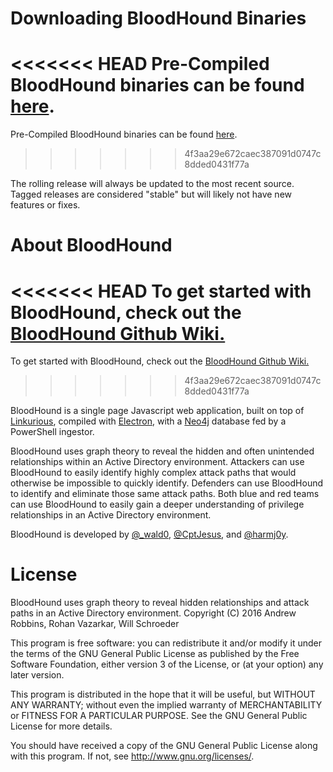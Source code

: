 # Downloading BloodHound Binaries
<<<<<<< HEAD
Pre-Compiled BloodHound binaries can be found [here](https://github.com/adaptivethreat/BloodHound/releases). 
=======
Pre-Compiled BloodHound binaries can be found [here](https://github.com/BloodHoundAD/BloodHound/releases). 
>>>>>>> 4f3aa29e672caec387091d0747c8dded0431f77a

The rolling release will always be updated to the most recent source. Tagged releases are considered "stable" but will likely not have new features or fixes.

# About BloodHound

<<<<<<< HEAD
To get started with BloodHound, check out the [BloodHound Github Wiki.](https://github.com/adaptivethreat/Bloodhound/wiki)
=======
To get started with BloodHound, check out the [BloodHound Github Wiki.](https://github.com/BloodHoundAD/Bloodhound/wiki)
>>>>>>> 4f3aa29e672caec387091d0747c8dded0431f77a

BloodHound is a single page Javascript web application, built on top of [Linkurious](http://linkurio.us/), compiled with [Electron](http://electron.atom.io/), with a [Neo4j](https://neo4j.com/) database fed by a PowerShell ingestor.

BloodHound uses graph theory to reveal the hidden and often unintended relationships within an Active Directory environment. Attackers can use BloodHound to easily identify highly complex attack paths that would otherwise be impossible to quickly identify. Defenders can use BloodHound to identify and eliminate those same attack paths. Both blue and red teams can use BloodHound to easily gain a deeper understanding of privilege relationships in an Active Directory environment.

BloodHound is developed by [@_wald0](https://www.twitter.com/_wald0), [@CptJesus](https://twitter.com/CptJesus), and [@harmj0y](https://twitter.com/harmj0y).

# License

BloodHound uses graph theory to reveal hidden relationships and
attack paths in an Active Directory environment.
Copyright (C) 2016 Andrew Robbins, Rohan Vazarkar, Will Schroeder

This program is free software: you can redistribute it and/or modify
it under the terms of the GNU General Public License as published by
the Free Software Foundation, either version 3 of the License, or
(at your option) any later version.

This program is distributed in the hope that it will be useful,
but WITHOUT ANY WARRANTY; without even the implied warranty of
MERCHANTABILITY or FITNESS FOR A PARTICULAR PURPOSE.  See the
GNU General Public License for more details.

You should have received a copy of the GNU General Public License
along with this program.  If not, see <http://www.gnu.org/licenses/>.

